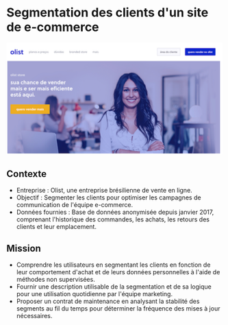 # Segmentation des clients d'un site de e-commerce

![Site Olist](site_olist.png)

## Contexte

- Entreprise : Olist, une entreprise brésilienne de vente en ligne.
- Objectif : Segmenter les clients pour optimiser les campagnes de communication de l'équipe e-commerce.
- Données fournies : Base de données anonymisée depuis janvier 2017, comprenant l'historique des commandes, les achats, les retours des clients et leur emplacement.

## Mission

- Comprendre les utilisateurs en segmentant les clients en fonction de leur comportement d'achat et de leurs données personnelles à l'aide de méthodes non supervisées.
- Fournir une description utilisable de la segmentation et de sa logique pour une utilisation quotidienne par l'équipe marketing.
- Proposer un contrat de maintenance en analysant la stabilité des segments au fil du temps pour déterminer la fréquence des mises à jour nécessaires.
